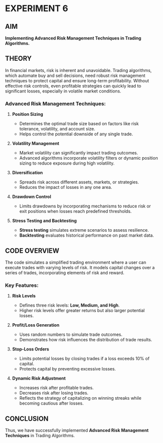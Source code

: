 # EXPERIMENT 6  
## AIM  
**Implementing Advanced Risk Management Techniques in Trading Algorithms.**  

## THEORY  
In financial markets, risk is inherent and unavoidable. Trading algorithms, which automate buy and sell decisions, need robust risk management techniques to protect capital and ensure long-term profitability. Without effective risk controls, even profitable strategies can quickly lead to significant losses, especially in volatile market conditions.  

### Advanced Risk Management Techniques:  
1. **Position Sizing**  
   - Determines the optimal trade size based on factors like risk tolerance, volatility, and account size.  
   - Helps control the potential downside of any single trade.  

2. **Volatility Management**  
   - Market volatility can significantly impact trading outcomes.  
   - Advanced algorithms incorporate volatility filters or dynamic position sizing to reduce exposure during high volatility.  

3. **Diversification**  
   - Spreads risk across different assets, markets, or strategies.  
   - Reduces the impact of losses in any one area.  

4. **Drawdown Control**  
   - Limits drawdowns by incorporating mechanisms to reduce risk or exit positions when losses reach predefined thresholds.  

5. **Stress Testing and Backtesting**  
   - **Stress testing** simulates extreme scenarios to assess resilience.  
   - **Backtesting** evaluates historical performance on past market data.  

## CODE OVERVIEW  
The code simulates a simplified trading environment where a user can execute trades with varying levels of risk. It models capital changes over a series of trades, incorporating elements of risk and reward.  

### Key Features:  
1. **Risk Levels**  
   - Defines three risk levels: **Low, Medium, and High**.  
   - Higher risk levels offer greater returns but also larger potential losses.  

2. **Profit/Loss Generation**  
   - Uses random numbers to simulate trade outcomes.  
   - Demonstrates how risk influences the distribution of trade results.  

3. **Stop-Loss Orders**  
   - Limits potential losses by closing trades if a loss exceeds 10% of capital.  
   - Protects capital by preventing excessive losses.  

4. **Dynamic Risk Adjustment**  
   - Increases risk after profitable trades.  
   - Decreases risk after losing trades.  
   - Reflects the strategy of capitalizing on winning streaks while becoming cautious after losses.  

## CONCLUSION  
Thus, we have successfully implemented **Advanced Risk Management Techniques** in Trading Algorithms.  
